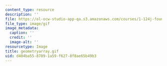 ```yaml
---
content_type: resource
description: ''
file: https://ol-ocw-studio-app-qa.s3.amazonaws.com/courses/1-124j-foundations-of-software-engineering-fall-2000/d404ba5587891a59f6278f8ae65b49b3_geometryarray.gif
file_type: image/gif
image_metadata:
  caption: ''
  credit: ''
  image-alt: ''
resourcetype: Image
title: geometryarray.gif
uid: d404ba55-8789-1a59-f627-8f8ae65b49b3
---
```

